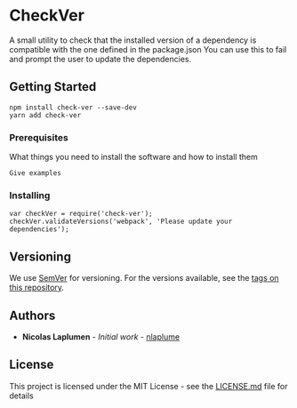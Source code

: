 # CheckVer

A small utility to check that the installed version of a dependency is compatible with the one defined in the package.json
You can use this to fail and prompt the user to update the dependencies.

## Getting Started

```
npm install check-ver --save-dev
yarn add check-ver
```

### Prerequisites

What things you need to install the software and how to install them

```
Give examples
```

### Installing


```
var checkVer = require('check-ver');
checkVer.validateVersions('webpack', 'Please update your dependencies');
```

## Versioning

We use [SemVer](http://semver.org/) for versioning. For the versions available, see the [tags on this repository](https://github.com/your/project/tags). 

## Authors

* **Nicolas Laplumen** - *Initial work* - [nlaplume](https://github.com/nlaplume)

## License

This project is licensed under the MIT License - see the [LICENSE.md](LICENSE.md) file for details

